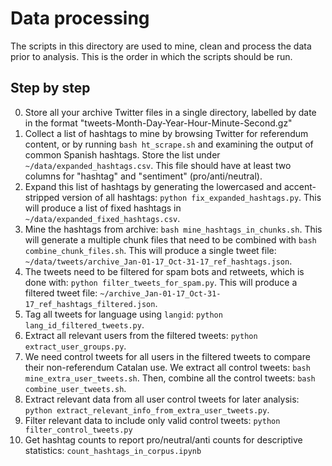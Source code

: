 # Data processing

The scripts in this directory are used to mine, clean and process the data prior to analysis.
This is the order in which the scripts should be run.

## Step by step
0. Store all your archive Twitter files in a single directory, labelled by date in the format "tweets-Month-Day-Year-Hour-Minute-Second.gz"
1. Collect a list of hashtags to mine by browsing Twitter for referendum content,
or by running `bash ht_scrape.sh` and examining the output of common Spanish hashtags. 
Store the list under `~/data/expanded_hashtags.csv`.
This file should have at least two columns for "hashtag" and "sentiment" (pro/anti/neutral).
2. Expand this list of hashtags by generating the lowercased and accent-stripped version of all hashtags: 
`python fix_expanded_hashtags.py`.
This will produce a list of fixed hashtags in `~/data/expanded_fixed_hashtags.csv`.
3. Mine the hashtags from archive: 
`bash mine_hashtags_in_chunks.sh`.
This will generate a multiple chunk files that need to be combined with `bash combine_chunk_files.sh`.
This will produce a single tweet file: `~/data/tweets/archive_Jan-01-17_Oct-31-17_ref_hashtags.json`.
4. The tweets need to be filtered for spam bots and retweets, which is done with: `python filter_tweets_for_spam.py`.
This will produce a filtered tweet file: `~/archive_Jan-01-17_Oct-31-17_ref_hashtags_filtered.json`.
5. Tag all tweets for language using `langid`: `python lang_id_filtered_tweets.py`.
6. Extract all relevant users from the filtered tweets: `python extract_user_groups.py`.
7. We need control tweets for all users in the filtered tweets to compare their non-referendum Catalan use.
We extract all control tweets: `bash mine_extra_user_tweets.sh`.
Then, combine all the control tweets: `bash combine_user_tweets.sh`.
8. Extract relevant data from all user control tweets for later analysis: `python extract_relevant_info_from_extra_user_tweets.py`.
9. Filter relevant data to include only valid control tweets: `python filter_control_tweets.py`
10. Get hashtag counts to report pro/neutral/anti counts for descriptive statistics: `count_hashtags_in_corpus.ipynb`
